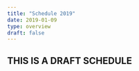 ```yaml
---
title: "Schedule 2019"
date: 2019-01-09
type: overview
draft: false
---
```


## THIS IS A DRAFT SCHEDULE ##

